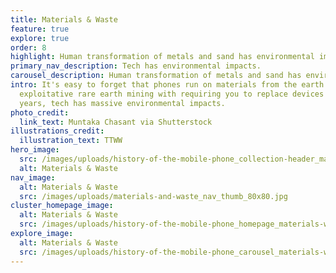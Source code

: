```yaml
---
title: Materials & Waste
feature: true
explore: true
order: 8
highlight: Human transformation of metals and sand has environmental impacts.
primary_nav_description: Tech has environmental impacts.
carousel_description: Human transformation of metals and sand has environmental impacts.
intro: It's easy to forget that phones run on materials from the earth. Combine
  exploitative rare earth mining with requiring you to replace devices every two
  years, tech has massive environmental impacts.
photo_credit:
  link_text: Muntaka Chasant via Shutterstock
illustrations_credit:
  illustration_text: TTWW
hero_image:
  src: /images/uploads/history-of-the-mobile-phone_collection-header_materials-waste-600.png
  alt: Materials & Waste
nav_image:
  alt: Materials & Waste
  src: /images/uploads/materials-and-waste_nav_thumb_80x80.jpg
cluster_homepage_image:
  alt: Materials & Waste
  src: /images/uploads/history-of-the-mobile-phone_homepage_materials-waste-750.jpg
explore_image:
  alt: Materials & Waste
  src: /images/uploads/history-of-the-mobile-phone_carousel_materials-waste-300.jpg
---
```

